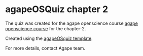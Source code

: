 # agapeOSQuiz chapter 2

The quiz was created for the agape openscience course [agape openscience course](https://sa1987.github.io/OpenDoorProject) for the chapter-2. 

Created using the [agapeOSquiz template](https://github.com/sa1987/agapeOSQuiz).


For more details, contact Agape team. 
